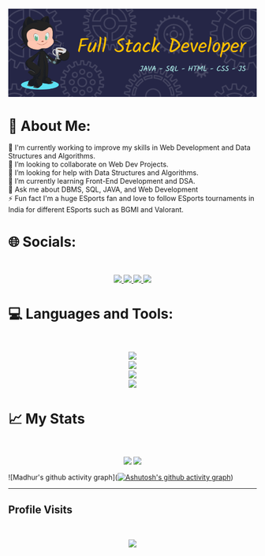 ![Header](./github-header-image.png)


# 💫 About Me:
🔭 I'm currently working to improve my skills in Web Development and Data Structures and Algorithms.<br>👯 I’m looking to collaborate on Web Dev Projects.<br>🤝 I’m looking for help with Data Structures and Algorithms.<br>🌱 I’m currently learning Front-End Development and DSA.<br>💬 Ask me about DBMS, SQL, JAVA, and Web Development<br>⚡ Fun fact I'm a huge ESports fan and love to follow ESports tournaments in India for different ESports such as BGMI and Valorant.


# 🌐 Socials:
<br>
<p align="center">
  <a href="https://www.linkedin.com/in/madhur-agarwal-b7b321205/">
    <img src="https://skillicons.dev/icons?i=linkedin" />
  </a>
 <a href="https://www.instagram.com/agarwalmadhur19/">
    <img src="https://skillicons.dev/icons?i=instagram" />
  </a>
 <a href="https://github.com/AgarwalMaddy">
    <img src="https://skillicons.dev/icons?i=github" />
  </a>
 <a href="https://twitter.com/agrwl_maddy1908">
    <img src="https://skillicons.dev/icons?i=twitter" />
  </a>
</p>

# 💻 Languages and Tools:
<br>
<p align = "center">
  <img src= "https://skillicons.dev/icons?i=java,html,css,js&perline=4">
  <br>
  <img src= "https://skillicons.dev/icons?i=react,bootstrap&perline=2">
  <br>
  <img src= "https://skillicons.dev/icons?i=mysql,php,mongodb&perline=3">
  <br>
  <img src= "https://skillicons.dev/icons?i=figma,idea,visualstudio,vscode,&perline=4">
</p>
 
# 📈 My Stats
<br>
<p align = "center">

 <img width="42.5%" src="https://leetcard.jacoblin.cool/madhur1812agarwal?theme=dark&font=Kreon&ext=activity" />

<img width="42.5%" src="https://github-readme-stats.vercel.app/api/top-langs/?username=AgarwalMaddy&langs_count=4&theme=dark&font=Kreon"/>
<!--[![GitHub Streak](https://streak-stats.demolab.com/?user=AgarwalMaddy)](https://git.io/streak-stats)-->
 
</p>

 ![Madhur's github activity graph]([![Ashutosh's github activity graph](https://github-readme-activity-graph.vercel.app/graph?username=AgarwalMaddy&bg_color=0d1117&color=1f94b2&line=ffffff&point=1e648f&area=true&hide_border=true)](https://github.com/ashutosh00710/github-readme-activity-graph))

---
## Profile Visits
<br>
<p align="center">
  <img src="https://profile-counter.glitch.me/AgarwalMaddy/count.svg">
</p>

<!-- Proudly created with GPRM ( https://gprm.itsvg.in ) -->
